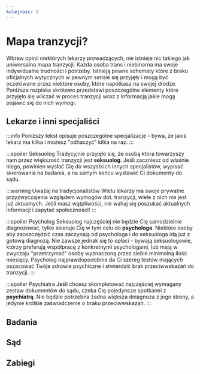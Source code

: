 ```yaml
---
kolejnosc: 2
---
```

# Mapa tranzycji?

Wbrew opinii niektórych lekarzy prowadzących, nie istnieje nic takiego jak uniwersalna mapa tranzycji. Każda osoba trans i niebinarna ma swoje indywidualne trudności i potrzeby. Istnieją pewne schematy które z braku oficjalnych wytycznych w pewnym sensie się przyjęły i mogą być oczekiwane przez niektóre osoby, które napotkasz na swojej drodze. Poniższa rozpiska skrótowo przedstawi poszczególne elementy które przyjęło się wliczać w proces tranzycji wraz z informacją jakie mogą pojawić się do nich wymogi.

## Lekarze i inni specjaliści

:::info
Poniższy tekst opisuje poszczególne specjalizacje - bywa, że jakiś lekarz ma kilka i możesz "odhaczyć" kilka na raz.
:::

:::spoiler Seksuolog
Tradycyjnie przyjęło się, że osobą która towarzyszy nam przez większość tranzycji jest **seksuolog**. Jeśli zaczniesz od właśnie niego, powinien wysłać Cię do wszystkich innych specjalistów, wypisać skierowania na badania, a na samym końcu wystawić Ci dokumenty do sądu.

:::warning Uważaj na tradycjonalistów
Wielu lekarzy ma swoje prywatne przyzwyczajenia względem wymogów dot. tranzycji, wiele z nich nie jest już aktualnych. Jeśli masz wątpliwości, nie wahaj się poszukać aktualnych informacji i zapytać społeczności!
:::

:::spoiler Psycholog
Seksuolog najczęściej nie będzie Cię samodzielnie diagnozować, tylko skieruje Cię w tym celu do **psychologa**. Niektóre osoby aby zaoszczędzić czas zaczynają od psychologa i do seksuologa idą już z gotową diagnozą. Nie zawsze jednak się to opłaci - bywają seksuologowie, którzy preferują współpracę z konkretnymi psychologami, lub mają w zwyczaju "przetrzymać" osobę wyznaczoną przez siebie minimalną ilość miesięcy. Psycholog najprawdopodobnie da Ci szereg testów mających oszacować Twóje zdrowie psychiczne i stwierdzić brak przeciwwskazań do tranzycji.
:::

:::spoiler Psychiatra
Jeśli chcesz skompletować najczęściej wymagany zestaw dokumentów do sądu, czeka Cię pojedyncze spotkanei z  **psychiatrą**. Nie będzie potrzebna żadna większa dniagnoza z jego strony, a jedynie krótkie zaświadczenie o braku przeciwwskazań.
:::


## Badania

## Sąd

## Zabiegi
